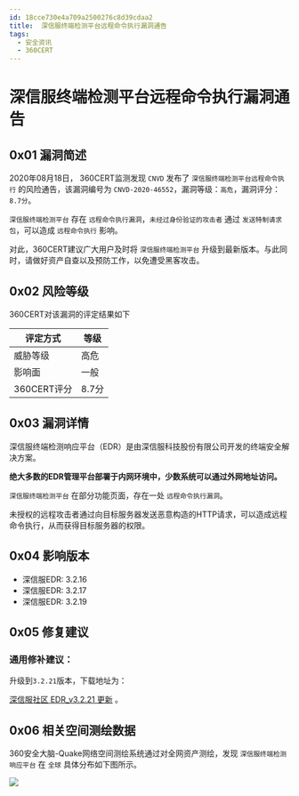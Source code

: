 ```yaml
---
id: 18cce730e4a709a2500276c8d39cdaa2
title:  深信服终端检测平台远程命令执行漏洞通告
tags: 
  - 安全资讯
  - 360CERT
---
```


#  深信服终端检测平台远程命令执行漏洞通告

0x01 漏洞简述
---------


2020年08月18日， 360CERT监测发现 `CNVD` 发布了 `深信服终端检测平台远程命令执行` 的风险通告，该漏洞编号为 `CNVD-2020-46552`，漏洞等级：`高危`，漏洞评分：`8.7分`。


`深信服终端检测平台` 存在 `远程命令执行漏洞`，`未经过身份验证的攻击者` 通过 `发送特制请求包`，可以造成 `远程命令执行` 影响。


对此，360CERT建议广大用户及时将 `深信服终端检测平台` 升级到最新版本。与此同时，请做好资产自查以及预防工作，以免遭受黑客攻击。


0x02 风险等级
---------


360CERT对该漏洞的评定结果如下




| 评定方式 | 等级 |
| --- | --- |
| 威胁等级 | 高危 |
| 影响面 | 一般 |
| 360CERT评分 | 8.7分 |


0x03 漏洞详情
---------


深信服终端检测响应平台（EDR）是由深信服科技股份有限公司开发的终端安全解决方案。


**绝大多数的EDR管理平台部署于内网环境中，少数系统可以通过外网地址访问。**


`深信服终端检测平台` 在部分功能页面，存在一处 `远程命令执行漏洞`。


未授权的远程攻击者通过向目标服务器发送恶意构造的HTTP请求，可以造成远程命令执行，从而获得目标服务器的权限。


0x04 影响版本
---------


* 深信服EDR: 3.2.16
* 深信服EDR: 3.2.17
* 深信服EDR: 3.2.19


0x05 修复建议
---------


### 通用修补建议：


升级到`3.2.21`版本，下载地址为：


[深信服社区 EDR\_v3.2.21 更新](https://bbs.sangfor.com.cn/plugin.php?id=service:download&action=view&fid=100000022878128#/100000035115623/all/undefined) 。


0x06 相关空间测绘数据
-------------


360安全大脑-Quake网络空间测绘系统通过对全网资产测绘，发现 `深信服终端检测响应平台` 在 `全球` 具体分布如下图所示。


![](https://p403.ssl.qhimgs4.com/t01a737845520928997.png)


